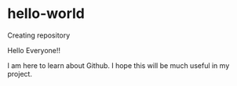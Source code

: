 # hello-world
Creating repository


Hello Everyone!!

I am here to learn about Github.
I hope this will be much useful in my project.
